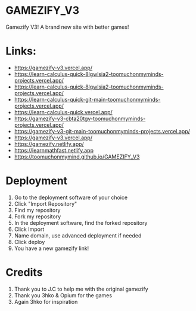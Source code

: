 # GAMEZIFY_V3
Gamezify V3! A brand new site with better games!


# Links: 

- https://gamezify-v3.vercel.app/
- https://learn-calculus-quick-8lgwlsia2-toomuchonmyminds-projects.vercel.app/
- https://learn-calculus-quick-8lgwlsia2-toomuchonmyminds-projects.vercel.app/
- https://learn-calculus-quick-git-main-toomuchonmyminds-projects.vercel.app/
- https://learn-calculus-quick.vercel.app/
- https://gamezify-v3-cbta20tgv-toomuchonmyminds-projects.vercel.app/
- https://gamezify-v3-git-main-toomuchonmyminds-projects.vercel.app/
- https://gamezify-v3.vercel.app/
- https://gamezify.netlify.app/
- https://learnmathfast.netlify.app
- https://toomuchonmymind.github.io/GAMEZIFY_V3

# Deployment

1. Go to the deployment software of your choice
2. Click "Import Repository"
3. Find my repository
4. Fork my repository
5. In the deployment software, find the forked repository
6. Click Import
7. Name domain, use advanced deployment if needed
8. Click deploy
9. You have a new gamezify link!


# Credits

1. Thank you to J.C to help me with the original gamezify
2. Thank you 3hko & Opium for the games
3. Again 3hko for inspiration


